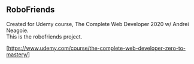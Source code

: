 ## RoboFriends

Created for Udemy course, The Complete Web Developer 2020 w/ Andrei Neagoie.  
This is the robofriends project.  

[https://www.udemy.com/course/the-complete-web-developer-zero-to-mastery/]